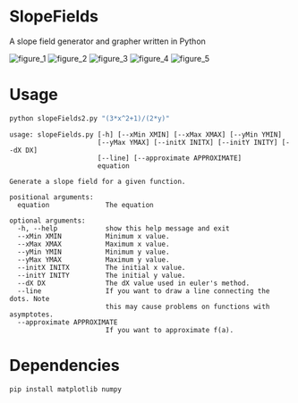 # SlopeFields
A slope field generator and grapher written in Python

![figure_1](https://cloud.githubusercontent.com/assets/5304541/12697204/5f73cdd8-c74b-11e5-9cff-0c7e8f0818c0.png)
![figure_2](https://cloud.githubusercontent.com/assets/5304541/12697203/5f633db0-c74b-11e5-95fd-1a486c8d801a.png)
![figure_3](https://cloud.githubusercontent.com/assets/5304541/12697274/672e5154-c74d-11e5-98da-6cfe54eabce3.png)
![figure_4](https://cloud.githubusercontent.com/assets/5304541/12697949/0c72fd6c-c75e-11e5-81fb-fe990d56c3bc.png)
![figure_5](https://cloud.githubusercontent.com/assets/5304541/12706974/7736c270-c85b-11e5-830b-7acaf35b4331.png)

# Usage

``` bash
python slopeFields2.py "(3*x^2+1)/(2*y)"
```

```
usage: slopeFields.py [-h] [--xMin XMIN] [--xMax XMAX] [--yMin YMIN]
                      [--yMax YMAX] [--initX INITX] [--initY INITY] [--dX DX]
                      [--line] [--approximate APPROXIMATE]
                      equation

Generate a slope field for a given function.

positional arguments:
  equation              The equation

optional arguments:
  -h, --help            show this help message and exit
  --xMin XMIN           Minimum x value.
  --xMax XMAX           Maximum x value.
  --yMin YMIN           Minimum y value.
  --yMax YMAX           Maximum y value.
  --initX INITX         The initial x value.
  --initY INITY         The initial y value.
  --dX DX               The dX value used in euler's method.
  --line                If you want to draw a line connecting the dots. Note
                        this may cause problems on functions with asymptotes.
  --approximate APPROXIMATE
                        If you want to approximate f(a).
```

# Dependencies 

``` bash
pip install matplotlib numpy
```
